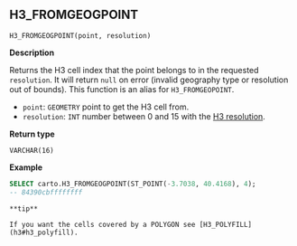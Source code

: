 ## H3_FROMGEOGPOINT

```sql:signature
H3_FROMGEOGPOINT(point, resolution)
```

**Description**

Returns the H3 cell index that the point belongs to in the requested `resolution`. It will return `null` on error (invalid geography type or resolution out of bounds). This function is an alias for `H3_FROMGEOPOINT`.

* `point`: `GEOMETRY` point to get the H3 cell from.
* `resolution`: `INT` number between 0 and 15 with the [H3 resolution](https://h3geo.org/docs/core-library/restable).

**Return type**

`VARCHAR(16)`

**Example**

```sql
SELECT carto.H3_FROMGEOGPOINT(ST_POINT(-3.7038, 40.4168), 4);
-- 84390cbffffffff
```

````hint:info
**tip**

If you want the cells covered by a POLYGON see [H3_POLYFILL](h3#h3_polyfill).
````
